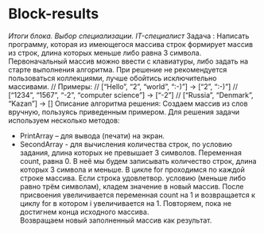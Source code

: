 # Block-results
*Итоги блока. Выбор специализации. IT-специалист*
Задача :
Написать программу, которая из имеющегося массива строк формирует массив из строк, 
длина которых меньше либо равна 3 символа. 
Первоначальный массив можно ввести с клавиатуры, либо задать на старте выполнения алгоритма. 
При решение не рекомендуется пользоваться коллекциями, лучше обойтись исключительно массивами.
  // Примеры:
  // [“Hello”, “2”, “world”, “:-)”] → [“2”, “:-)”]
  // [“1234”, “1567”, “-2”, “computer science”] → [“-2”]
  // [“Russia”, “Denmark”, “Kazan”] → []
Описание алгоритма решения:
Создаем массив из слов вручную, пользуясь приведенным примером.
Для решения задачи используем несколько методов: 
* PrintArray – для вывода (печати) на экран. 
* SecondArray - для вычисления количества строк, по условию задания, длина которых не превышает 3 символов.
Переменная count, равна 0. В неё мы будем записывать количество строк, длина которых 3 символа и меньше.
В цикле for проходимся по каждой строке массива. Если строка удовлетвор. условию (меньше либо равно трём символам), 
кладем значение в новый массив. После присвоения увеличивается переменная count на 1 и 
возвращается к циклу for в котором i увеличивается на 1. Повторяем, пока не достигнем конца исходного массива.  
Возвращаем новый заполненный массив как результат.


